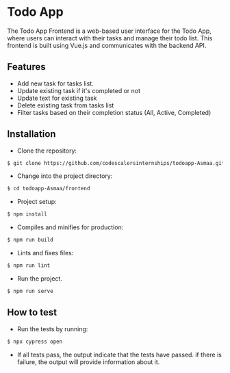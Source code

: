 # Todo App

The Todo App Frontend is a web-based user interface for the Todo App, where users can interact with their tasks and manage their todo list. This frontend is built using Vue.js and communicates with the backend API.

## Features

- Add new task for tasks list.
- Update existing task if it's completed or not
- Update text for existing task
- Delete existing task from tasks list
- Filter tasks based on their completion status (All, Active, Completed)

## Installation

- Clone the repository:

```sh
$ git clone https://github.com/codescalersinternships/todoapp-Asmaa.git
```

- Change into the project directory:

```sh
$ cd todoapp-Asmaa/frontend
```

- Project setup:

```sh
$ npm install
```

- Compiles and minifies for production:

```sh
$ npm run build
```

- Lints and fixes files:

```sh
$ npm run lint
```

- Run the project.

```sh
$ npm run serve
```

## How to test

- Run the tests by running:

```sh
$ npx cypress open
```

- If all tests pass, the output indicate that the tests have passed. if there is failure, the output will provide information about it.
